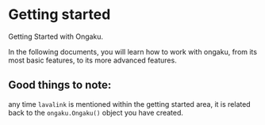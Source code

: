 # Getting started

Getting Started with Ongaku.

In the following documents, you will learn how to work with ongaku, from its most basic features, to its more advanced features.


## Good things to note:

any time `lavalink` is mentioned within the getting started area, it is related back to the `ongaku.Ongaku()` object you have created.